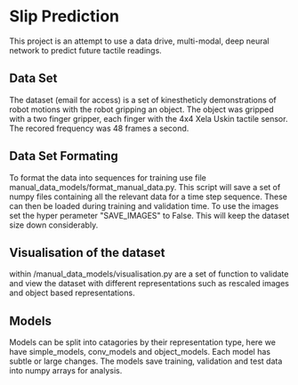 # Slip Prediction
This project is an attempt to use a data drive, multi-modal, deep neural network to predict future tactile readings.

## Data Set
The dataset (email for access) is a set of kinestheticly demonstrations of robot motions with the robot gripping an object. The object was gripped with a two finger gripper, each finger with the 4x4 Xela Uskin tactile sensor.
The recored frequency was 48 frames a second.

## Data Set Formating
To format the data into sequences for training use file manual_data_models/format_manual_data.py. This script will save a set of numpy files containing all the relevant data for a time step sequence. These can then be loaded during training and validation time. To use the images set the hyper perameter "SAVE_IMAGES" to False. This will keep the dataset size down considerably.

## Visualisation of the dataset
within /manual_data_models/visualisation.py are a set of function to validate and view the dataset with different representations such as rescaled images and object based representations.

## Models
Models can be split into catagories by their representation type, here we have simple_models, conv_models and object_models. Each model has subtle or large changes. The models save training, validation and test data into numpy arrays for analysis.
